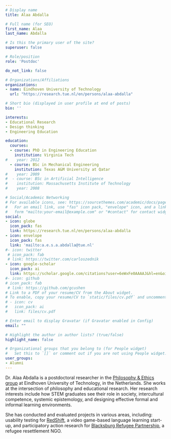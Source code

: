 ```yaml
---
# Display name
title: Alaa Abdalla

# Full name (for SEO)
first_name: Alaa
last_name: Abdalla

# Is this the primary user of the site?
superuser: false

# Role/position
role: 'Postdoc'

do_not_link: false

# Organizations/Affiliations
organizations:
- name: Eindhoven University of Technology
  url: "https://research.tue.nl/en/persons/alaa-abdalla"

# Short bio (displayed in user profile at end of posts)
bio: ''

interests:
- Educational Research
- Design thinking
- Engineering Education

education:
  courses:
  - course: PhD in Engineering Education 
    institution: Virginia Tech
#    year: 2012
  - course: BSc in Mechanical Engineering
    institution: Texas A&M University at Qatar
#    year: 2009
#  - course: BSc in Artificial Intelligence
#    institution: Massachusetts Institute of Technology
#    year: 2008

# Social/Academic Networking
# For available icons, see: https://sourcethemes.com/academic/docs/page-builder/#icons
#   For an email link, use "fas" icon pack, "envelope" icon, and a link in the
#   form "mailto:your-email@example.com" or "#contact" for contact widget.
social:
- icon: globe
  icon_pack: fas
  link: https://research.tue.nl/en/persons/alaa-abdalla
- icon: envelope
  icon_pack: fas
  link: 'mailto:a.e.s.a.abdalla@tue.nl'
#- icon: twitter
 # icon_pack: fab
 # link: https://twitter.com/carloszednik
- icon: google-scholar
  icon_pack: ai
  link: https://scholar.google.com/citations?user=6eWxFe0AAAAJ&hl=en&oi=ao
#- icon: github
# icon_pack: fab
 # link: https://github.com/gcushen
# Link to a PDF of your resume/CV from the About widget.
# To enable, copy your resume/CV to `static/files/cv.pdf` and uncomment the lines below.
# - icon: cv
#   icon_pack: ai
#   link: files/cv.pdf

# Enter email to display Gravatar (if Gravatar enabled in Config)
email: ""

# Highlight the author in author lists? (true/false)
highlight_name: false

# Organizational groups that you belong to (for People widget)
#   Set this to `[]` or comment out if you are not using People widget.
user_groups:
- Alumni
---
```


Dr. Alaa Abdalla is a postdoctoral researcher in the [Philosophy & Ethics group](https://www.tue.nl/en/research/research-groups/innovation-sciences/philosophy-ethics) at Eindhoven University of Technology, in the Netherlands. She works at the intersection of philosophy and educational research. Her research interests include how STEM graduates see their role in society, intercultural competence, systemic epistemology, and designing effective formal and informal learning environments.

She has conducted and evaluated projects in various areas, including: usability testing for [RedShift](https://www.redshift-education.com/index.php), a video game-based language learning start-up, and participatory action research for [Blacksburg Refugee Partnership](https://www.blacksburgrefugeepartnership.org/), a refugee resettlement NGO. 

